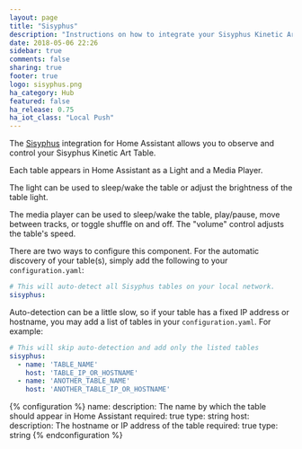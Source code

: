 ```yaml
---
layout: page
title: "Sisyphus"
description: "Instructions on how to integrate your Sisyphus Kinetic Art Table within Home Assistant."
date: 2018-05-06 22:26
sidebar: true
comments: false
sharing: true
footer: true
logo: sisyphus.png
ha_category: Hub
featured: false
ha_release: 0.75
ha_iot_class: "Local Push"
---
```


The [Sisyphus](https://sisyphus-industries.com/) integration for Home Assistant allows you to observe and control your Sisyphus Kinetic Art Table.

Each table appears in Home Assistant as a Light and a Media Player.

The light can be used to sleep/wake the table or adjust the brightness of the table light.

The media player can be used to sleep/wake the table, play/pause, move between tracks, or toggle shuffle on and off. The "volume" control adjusts the table's speed.

There are two ways to configure this component. For the automatic discovery of your table(s), simply add the following to your `configuration.yaml`:

```yaml
# This will auto-detect all Sisyphus tables on your local network.
sisyphus:
```

Auto-detection can be a little slow, so if your table has a fixed IP address or hostname, you may add a list of tables in your `configuration.yaml`. For example:

```yaml
# This will skip auto-detection and add only the listed tables
sisyphus:
  - name: 'TABLE_NAME'
    host: 'TABLE_IP_OR_HOSTNAME'
  - name: 'ANOTHER_TABLE_NAME'
    host: 'ANOTHER_TABLE_IP_OR_HOSTNAME'
```

{% configuration %}
name:
  description: The name by which the table should appear in Home Assistant
  required: true
  type: string
host:
  description: The hostname or IP address of the table
  required: true
  type: string
{% endconfiguration %}

